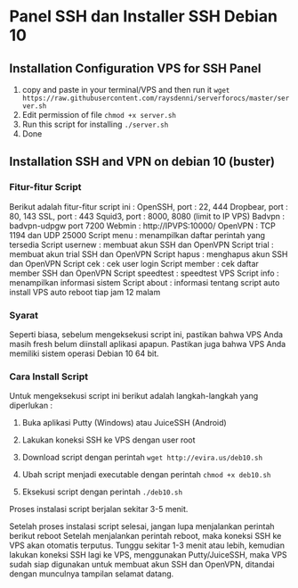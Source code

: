 # Panel SSH dan Installer SSH Debian 10


## Installation Configuration VPS for SSH Panel
1. copy and paste in your terminal/VPS and then run it
`wget https://raw.githubusercontent.com/raysdenni/serverforocs/master/server.sh`
2. Edit permission of file
`chmod +x server.sh`
3. Run this script for installing
`./server.sh`
4. Done

## Installation SSH and VPN on debian 10 (buster)

### Fitur-fitur Script
Berikut adalah fitur-fitur script ini :
OpenSSH, port : 22, 444
Dropbear, port : 80, 143
SSL, port : 443
Squid3, port : 8000, 8080 (limit to IP VPS)
Badvpn : badvpn-udpgw port 7200
Webmin : http://IPVPS:10000/
OpenVPN : TCP 1194 dan UDP 25000
Script menu : menampilkan daftar perintah yang tersedia
Script usernew : membuat akun SSH dan OpenVPN
Script trial : membuat akun trial SSH dan OpenVPN
Script hapus : menghapus akun SSH dan OpenVPN
Script cek : cek user login
Script member : cek daftar member SSH dan OpenVPN
Script speedtest : speedtest VPS
Script info : menampilkan informasi sistem
Script about : informasi tentang script auto install
VPS auto reboot tiap jam 12 malam


### Syarat
Seperti biasa, sebelum mengeksekusi script ini, pastikan bahwa VPS Anda masih fresh belum diinstall aplikasi apapun. Pastikan juga bahwa VPS Anda memiliki sistem operasi Debian 10 64 bit.

### Cara Install Script
Untuk mengeksekusi script ini berikut adalah langkah-langkah yang diperlukan :
1. Buka aplikasi Putty (Windows) atau JuiceSSH (Android)
2. Lakukan koneksi SSH ke VPS dengan user root
3. Download script dengan perintah
`wget http://evira.us/deb10.sh`

4. Ubah script menjadi executable dengan perintah
`chmod +x deb10.sh`
5. Eksekusi script dengan perintah
`./deb10.sh`

Proses instalasi script berjalan sekitar 3-5 menit.

Setelah proses instalasi script selesai, jangan lupa menjalankan perintah berikut
reboot
Setelah menjalankan perintah reboot, maka koneksi SSH ke VPS akan otomatis terputus.
Tunggu sekitar 1-3 menit atau lebih, kemudian lakukan koneksi SSH lagi ke VPS, menggunakan Putty/JuiceSSH, maka VPS sudah siap digunakan untuk membuat akun SSH dan OpenVPN, ditandai dengan munculnya tampilan selamat datang.
